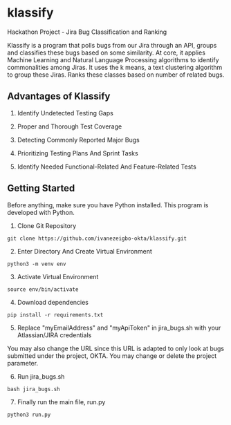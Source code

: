 # klassify
Hackathon Project - Jira Bug Classification and Ranking

Klassify is a program that polls bugs from our Jira through an API, groups and classifies these bugs based on some similarity.
At core, it applies Machine Learning and Natural Language Processing algorithms to identify commonalities among Jiras. It uses the k means, a text clustering algorithm to group these Jiras. Ranks these classes based on number of related bugs.

## Advantages of Klassify

1. Identify Undetected Testing Gaps

2. Proper and Thorough Test Coverage

3. Detecting Commonly Reported Major Bugs

4. Prioritizing Testing Plans And Sprint Tasks

5. Identify Needed Functional-Related And Feature-Related Tests


## Getting Started

Before anything, make sure you have Python installed. This program is developed with Python.

1. Clone Git Repository

`git clone https://github.com/ivanezeigbo-okta/klassify.git`

2. Enter Directory And Create Virtual Environment

`python3 -m venv env`

3. Activate Virtual Environment

`source env/bin/activate`

4. Download dependencies

`pip install -r requirements.txt`

5. Replace "myEmailAddress" and "myApiToken" in jira_bugs.sh with your Atlassian/JIRA credentials

You may also change the URL since this URL is adapted to only look at bugs submitted under the project, OKTA. You may change or delete the project parameter.

6. Run jira_bugs.sh

`bash jira_bugs.sh`

7. Finally run the main file, run.py

`python3 run.py`
